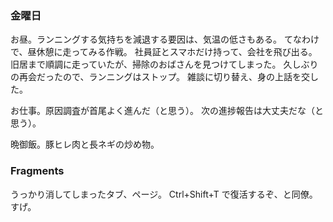 ### 金曜日

お昼。ランニングする気持ちを減退する要因は、気温の低さもある。
てなわけで、昼休憩に走ってみる作戦。
社員証とスマホだけ持って、会社を飛び出る。
旧居まで順調に走っていたが、掃除のおばさんを見つけてしまった。
久しぶりの再会だったので、ランニングはストップ。
雑談に切り替え、身の上話を交した。

お仕事。原因調査が首尾よく進んだ（と思う）。
次の進捗報告は大丈夫だな（と思う）。

晩御飯。豚ヒレ肉と長ネギの炒め物。

### Fragments

うっかり消してしまったタブ、ページ。
Ctrl+Shift+T で復活するぞ、と同僚。
すげ。